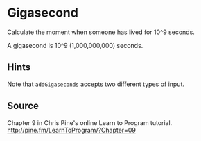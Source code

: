 # Gigasecond

Calculate the moment when someone has lived for 10^9 seconds.

A gigasecond is 10^9 (1,000,000,000) seconds.

## Hints

Note that `addGigaseconds` accepts two different types of input.

## Source

Chapter 9 in Chris Pine's online Learn to Program tutorial. http://pine.fm/LearnToProgram/?Chapter=09
